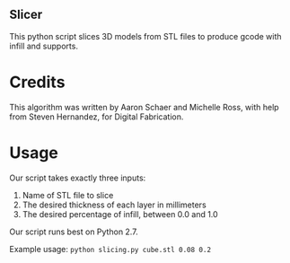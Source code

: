 ## Slicer
This python script slices 3D models from STL files to produce gcode with infill and supports.

# Credits
This algorithm was written by Aaron Schaer and Michelle Ross, with help from Steven Hernandez, for Digital Fabrication.

# Usage
Our script takes exactly three inputs:
1. Name of STL file to slice
2. The desired thickness of each layer in millimeters
3. The desired percentage of infill, between 0.0 and 1.0

Our script runs best on Python 2.7.

Example usage:
`python slicing.py cube.stl 0.08 0.2`

# 
